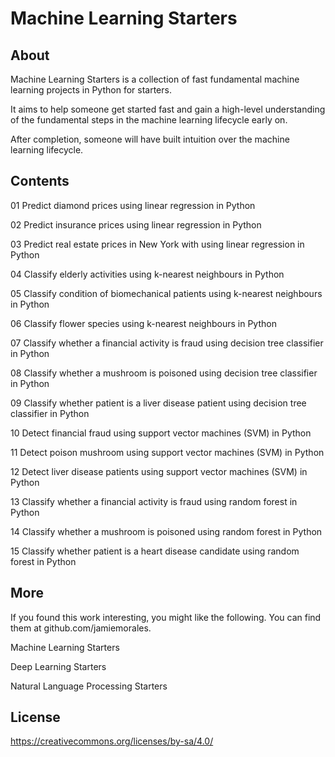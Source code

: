 # Machine Learning Starters

## About

Machine Learning Starters is a collection of fast fundamental machine learning projects in Python for starters.

It aims to help someone get started fast and gain a high-level understanding of the fundamental steps in the machine learning lifecycle early on.

After completion, someone will have built intuition over the machine learning lifecycle. 



## Contents

01 Predict diamond prices using linear regression in Python

02 Predict insurance prices using linear regression in Python

03 Predict real estate prices in New York with using linear regression in Python

04 Classify elderly activities using k-nearest neighbours in Python

05 Classify condition of biomechanical patients using k-nearest neighbours in Python

06 Classify flower species using k-nearest neighbours in Python

07 Classify whether a financial activity is fraud using decision tree classifier in Python

08 Classify whether a mushroom is poisoned using decision tree classifier in Python

09 Classify whether patient is a liver disease patient using decision tree classifier in Python

10 Detect financial fraud using support vector machines (SVM) in Python

11 Detect poison mushroom using support vector machines (SVM) in Python

12 Detect liver disease patients using support vector machines (SVM) in Python

13 Classify whether a financial activity is fraud using random forest in Python

14 Classify whether a mushroom is poisoned using random forest  in Python

15 Classify whether patient is a heart disease candidate using random forest in Python

## More

If you found this work interesting, you might like the following. You can find them at github.com/jamiemorales.

Machine Learning Starters

Deep Learning Starters

Natural Language Processing Starters

## License

https://creativecommons.org/licenses/by-sa/4.0/
